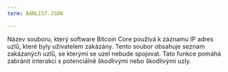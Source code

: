 ```yaml
---
term: BANLIST.JSON

---
```

Název souboru, který software Bitcoin Core používá k záznamu IP adres uzlů, které byly uživatelem zakázány. Tento soubor obsahuje seznam zakázaných uzlů, se kterými se uzel nebude spojovat. Tato funkce pomáhá zabránit interakci s potenciálně škodlivými nebo škodlivými uzly.